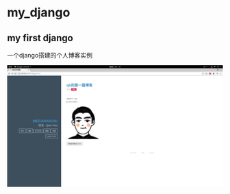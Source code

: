 # my_django
## my first django
一个django搭建的个人博客实例


![Alt text](https://github.com/qianhaoq/my_django/raw/master/home.png)
